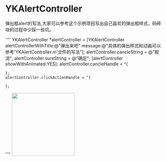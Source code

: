 # YKAlertController
弹出框alert的写法,大家可以参考这个示例项目写出自己喜欢的弹出框样式，码砖块的过程中少踩一些坑。
<div style={display: flex}>
''''
    YKAlertController *alertController = [YKAlertController alertControllerWithTitle:@"弹出来吧" message:@"具体的弹出样式和动画可以参考'YKAlertController.m'文件的写法"];
    alertController.cancleString = @"取消";
    alertController.sureString = @"确定";
    [alertController showWithAnimated:YES];
    alertController.cancleHandle = ^{
        
    };
    alertController.clickActionHandle = ^{
        
    };
''''
<img src="http://7xsim2.com1.z0.glb.clouddn.com/2017-06-29%2013_44_48.gif" width = 200px />
</div>
